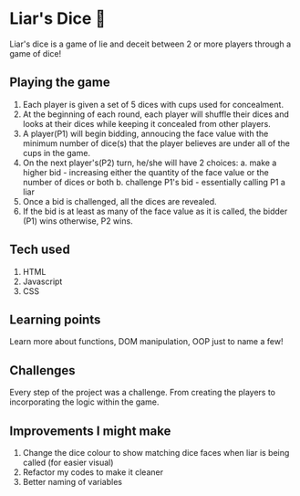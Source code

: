 # Liar's Dice 🎲

Liar's dice is a game of lie and deceit between 2 or more players through a game of dice!

## Playing the game

1. Each player is given a set of 5 dices with cups used for concealment.
2. At the beginning of each round, each player will shuffle their dices and looks at their dices while keeping it concealed from other players. 
3. A player(P1) will begin bidding, annoucing the face value with the minimum number of dice(s) that the player believes are under all of the cups in the game.
4. On the next player's(P2) turn, he/she will have 2 choices:
    a. make a higher bid - increasing either the quantity of the face value or the number of dices or both
    b. challenge P1's bid - essentially calling P1 a liar 
5. Once a bid is challenged, all the dices are revealed.
6. If the bid is at least as many of the face value as it is called, the bidder (P1) wins otherwise, P2 wins.

## Tech used

1. HTML
2. Javascript
3. CSS

## Learning points

Learn more about functions, DOM manipulation, OOP just to name a few!

## Challenges

Every step of the project was a challenge. From creating the players to incorporating the logic within the game.

## Improvements I might make

1. Change the dice colour to show matching dice faces when liar is being called (for easier visual)
2. Refactor my codes to make it cleaner
3. Better naming of variables

